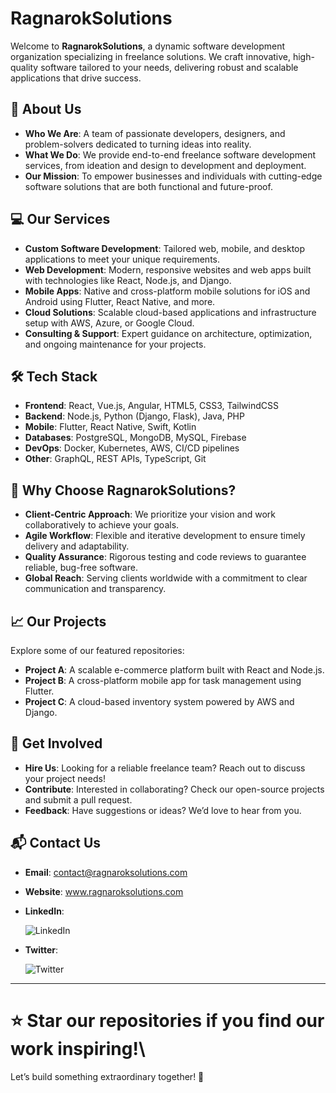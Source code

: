 # RagnarokSolutions

Welcome to **RagnarokSolutions**, a dynamic software development organization specializing in freelance solutions. We craft innovative, high-quality software tailored to your needs, delivering robust and scalable applications that drive success.

## 🚀 About Us

- **Who We Are**: A team of passionate developers, designers, and problem-solvers dedicated to turning ideas into reality.
- **What We Do**: We provide end-to-end freelance software development services, from ideation and design to development and deployment.
- **Our Mission**: To empower businesses and individuals with cutting-edge software solutions that are both functional and future-proof.

## 💻 Our Services

- **Custom Software Development**: Tailored web, mobile, and desktop applications to meet your unique requirements.
- **Web Development**: Modern, responsive websites and web apps built with technologies like React, Node.js, and Django.
- **Mobile Apps**: Native and cross-platform mobile solutions for iOS and Android using Flutter, React Native, and more.
- **Cloud Solutions**: Scalable cloud-based applications and infrastructure setup with AWS, Azure, or Google Cloud.
- **Consulting & Support**: Expert guidance on architecture, optimization, and ongoing maintenance for your projects.

## 🛠️ Tech Stack

- **Frontend**: React, Vue.js, Angular, HTML5, CSS3, TailwindCSS
- **Backend**: Node.js, Python (Django, Flask), Java, PHP
- **Mobile**: Flutter, React Native, Swift, Kotlin
- **Databases**: PostgreSQL, MongoDB, MySQL, Firebase
- **DevOps**: Docker, Kubernetes, AWS, CI/CD pipelines
- **Other**: GraphQL, REST APIs, TypeScript, Git

## 🌟 Why Choose RagnarokSolutions?

- **Client-Centric Approach**: We prioritize your vision and work collaboratively to achieve your goals.
- **Agile Workflow**: Flexible and iterative development to ensure timely delivery and adaptability.
- **Quality Assurance**: Rigorous testing and code reviews to guarantee reliable, bug-free software.
- **Global Reach**: Serving clients worldwide with a commitment to clear communication and transparency.

## 📈 Our Projects

Explore some of our featured repositories:

- **Project A**: A scalable e-commerce platform built with React and Node.js.
- **Project B**: A cross-platform mobile app for task management using Flutter.
- **Project C**: A cloud-based inventory system powered by AWS and Django.

## 🤝 Get Involved

- **Hire Us**: Looking for a reliable freelance team? Reach out to discuss your project needs!
- **Contribute**: Interested in collaborating? Check our open-source projects and submit a pull request.
- **Feedback**: Have suggestions or ideas? We’d love to hear from you.

## 📬 Contact Us

- **Email**: contact@ragnaroksolutions.com

- **Website**: www.ragnaroksolutions.com

- **LinkedIn**:

  ![LinkedIn](https://img.shields.io/badge/LinkedIn-RagnarokSolutions-blue)

- **Twitter**:

  ![Twitter](https://img.shields.io/badge/Twitter-@RagnarokSolns-blue)

---

# ⭐ **Star our repositories** if you find our work inspiring!\\

Let’s build something extraordinary together! 🚀